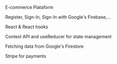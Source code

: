 E-commerce Plataform



Register, Sign-In, Sign-In with Google's Firebase,...

React & React hooks

Context API and useReducer for state management

Fetching data from Google's Firestore

Stripe for payments
